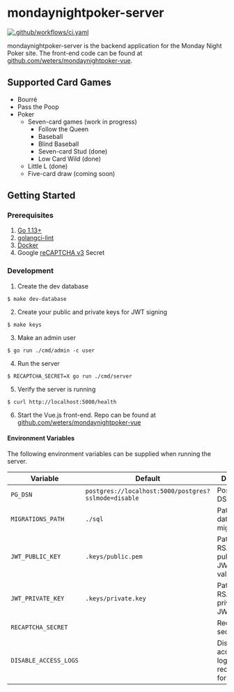 # mondaynightpoker-server

[![.github/workflows/ci.yaml](https://github.com/weters/mondaynightpoker-server/workflows/.github/workflows/ci.yaml/badge.svg?branch=master)](https://github.com/weters/mondaynightpoker-server/actions?query=workflow%3A.github%2Fworkflows%2Fci.yaml+branch%3Amaster)

mondaynightpoker-server is the backend application for the Monday Night Poker site. The front-end code can be found at [github.com/weters/mondaynightpoker-vue](https://github.com/weters/mondaynightpoker-vue).

## Supported Card Games

* Bourré
* Pass the Poop
* Poker
  * Seven-card games (work in progress)
    * Follow the Queen
    * Baseball
    * Blind Baseball
    * Seven-card Stud (done)
    * Low Card Wild (done)
  * Little L (done)
  * Five-card draw (coming soon)

## Getting Started

### Prerequisites

1. [Go 1.13+](https://golang.org/dl/)
2. [golangci-lint](https://golangci-lint.run/usage/install/)
3. [Docker](https://www.docker.com/products/docker-desktop)
4. Google [reCAPTCHA v3](https://www.google.com/u/1/recaptcha/admin/create) Secret

### Development

1. Create the dev database

```
$ make dev-database
```
    
2. Create your public and private keys for JWT signing

```
$ make keys
```
    
3. Make an admin user

```
$ go run ./cmd/admin -c user
```

4. Run the server

```
$ RECAPTCHA_SECRET=X go run ./cmd/server
```
    
5. Verify the server is running

```
$ curl http://localhost:5000/health
```
    
6. Start the Vue.js front-end. Repo can be found at [github.com/weters/mondaynightpoker-vue](https://github.com/weters/mondaynightpoker-vue)

#### Environment Variables

The following environment variables can be supplied when running the server.

Variable | Default | Description
--- | --- | ---
`PG_DSN` | `postgres://localhost:5000/postgres?sslmode=disable` | PostgreSQL DSN
`MIGRATIONS_PATH` | `./sql` | Path to the database migrations
`JWT_PUBLIC_KEY` | `.keys/public.pem` | Path to the RSA 256 public key for JWT validation
`JWT_PRIVATE_KEY` | `.keys/private.key` | Path to the RSA 256 private key for JWT signing
`RECAPTCHA_SECRET` | | Recaptcha v3 secret key
`DISABLE_ACCESS_LOGS` | | Disables access logging. Only recommended for dev
